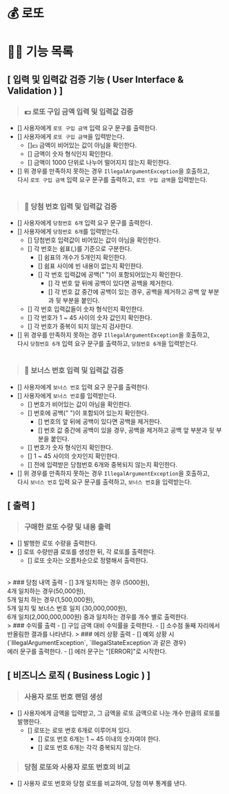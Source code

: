 # 💰 로또

# 👨‍💻 기능 목록

## [ 입력 및 입력값 검증 기능 ( User Interface & Validation ) ]

> ### 💵 로또 구입 금액 입력 및 입력값 검증
- [] 사용자에게 `로또 구입 금액` 입력 요구 문구를 출력한다.
- [] 사용자에게 `로또 구입 금액`을 입력받는다.
  - []💵 금액이 비어있는 값이 아님을 확인한다.
  - [] 금액이 숫자 형식인지 확인한다.
  - [] 금액이 1000 단위로 나누어 떨어지지 않는지 확인한다.
- [] 위 경우를 만족하지 못하는 경우 `IllegalArgumentException`을 호출하고,
<br>다시 `로또 구입 금액` 입력 요구 문구를 출력하고, `로또 구입 금액`을 입력받는다.
<br><br>
> ### 🎰 당첨 번호 입력 및 입력값 검증
- [] 사용자에게 `당첨번호 6개` 입력 요구 문구를 출력한다.
- [] 사용자에게 `당첨번호 6개`를 입력받는다.
  - [] 당첨번호 입력값이 비어있는 값이 아님을 확인한다.
  - [] 각 번호는 쉼표(,)를 기준으로 구분한다.
    - [] 쉼표의 개수가 5개인지 확인한다. 
    - [] 쉼표 사이에 빈 내용이 없는지 확인한다.
    - [] 각 번호 입력값에 공백(" ")이 포함되어있는지 확인한다.
      - [] 각 번호 앞 뒤에 공백이 있다면 공백을 제거한다.
      - [] 각 번호 값 중간에 공백이 있는 경우, 공백을 제거하고 공백 앞 부분과 뒷 부분을 붙인다.
  - [] 각 번호 입력값들이 숫자 형식인지 확인한다.
  - [] 각 번호가 1 ~ 45 사이의 숫자 값인지 확인한다.
  - [] 각 번호가 중복이 되지 않는지 검사한다.
- [] 위 경우를 만족하지 못하는 경우 `IllegalArgumentException`을 호출하고,
  <br>다시 `당첨번호 6개` 입력 요구 문구를 출력하고, `당첨번호 6개`을 입력받는다.
    <br><br>
> ### 🎯 보너스 번호 입력 및 입력값 검증
- [] 사용자에게 `보너스 번호` 입력 요구 문구를 출력한다.
- [] 사용자에게 `보너스 번호`를 입력받는다.
  - [] 번호가 비어있는 값이 아님을 확인한다.
  - [] 번호에 공백(" ")이 포함되어 있는지 확인한다.
    - [] 번호의 앞 뒤에 공백이 있다면 공백을 제거한다.
    - [] 번호 값 중간에 공백이 있을 경우, 공백을 제거하고 공백 앞 부분과 뒷 부분을 붙인다.
  - [] 번호가 숫자 형식인지 확인한다.
  - [] 1 ~ 45 사이의 숫자인지 확인한다.
  - [] 전에 입력받은 당첨번호 6개와 중복되지 않는지 확인한다.
- [] 위 경우를 만족하지 못하는 경우 `IllegalArgumentException`을 호출하고,
  <br>다시 `보너스 번호` 입력 요구 문구를 출력하고, `보너스 번호`을 입력받는다.

## [ 출력 ]
> ### 구매한 로또 수량 및 내용 출력
- [] 발행한 로또 수량을 출력한다.
- [] 로또 수량만큼 로또를 생성한 뒤, 각 로또를 출력한다.
  - [] 로또 숫자는 오름차순으로 정렬해서 출력한다.
<br>
> ### 당첨 내역 출력
- [] 3개 일치하는 경우 (5000원),<br>4개 일치하는 경우(50,000원),<br>5개 일치 하는 경우(1,500,000원),<br>5개 일치 및 보너스 번호 일치 (30,000,000원),<br> 6개 일치(2,000,000,000원) 중과 일치하는 경우를 개수 별로 출력한다.
<br>
> ### 수익률 출력
- [] 구입 금액 대비 수익률을 춫력한다.
  - [] 소수점 둘째 자리에서 반올림한 결과를 나타낸다.
> ### 에러 상황 출력
- [] 예외 상황 시 (`IllegalArgumentException`, `IllegalStateException`과 같은 경우)
<br> 에러 문구를 출력한다.
  - [] 에러 문구는 "[ERROR]"로 시작한다.
  
## [ 비즈니스 로직 ( Business Logic ) ]
> ### 사용자 로또 번호 랜덤 생성
- [] 사용자에게 금액을 입력받고, 그 금액을 로또 금액으로 나눈 개수 만큼의 로또를 발행한다.
  - [] 로또는 로또 번호 6개로 이루어져 있다.
    - [] 로또 번호 6개는 1 ~ 45 이내의 숫자여야 한다.
    - [] 로또 번호 6개는 각각 중복되지 않는다.
> ### 당첨 로또와 사용자 로또 번호의 비교
- [] 사용자 로또 번호와 당첨 로또를 비교하여, 당첨 여부 통계를 낸다.